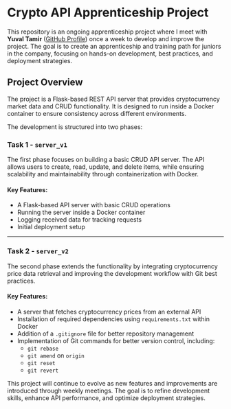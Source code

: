 # Crypto API Apprenticeship Project  

This repository is an ongoing apprenticeship project where I meet with **Yuval Tamir** ([GitHub Profile](https://github.com/yuvalta)) once a week to develop and improve the project. The goal is to create an apprenticeship and training path for juniors in the company, focusing on hands-on development, best practices, and deployment strategies.  

## **Project Overview**  

The project is a Flask-based REST API server that provides cryptocurrency market data and CRUD functionality. It is designed to run inside a Docker container to ensure consistency across different environments.  

The development is structured into two phases:  

### **Task 1 - `server_v1`**  

The first phase focuses on building a basic CRUD API server. The API allows users to create, read, update, and delete items, while ensuring scalability and maintainability through containerization with Docker.  

#### **Key Features:**  
- A Flask-based API server with basic CRUD operations  
- Running the server inside a Docker container  
- Logging received data for tracking requests  
- Initial deployment setup  

---

### **Task 2 - `server_v2`**  

The second phase extends the functionality by integrating cryptocurrency price data retrieval and improving the development workflow with Git best practices.  

#### **Key Features:**  
- A server that fetches cryptocurrency prices from an external API  
- Installation of required dependencies using `requirements.txt` within Docker  
- Addition of a `.gitignore` file for better repository management  
- Implementation of Git commands for better version control, including:  
  - `git rebase`  
  - `git amend` on `origin`  
  - `git reset`  
  - `git revert`  

This project will continue to evolve as new features and improvements are introduced through weekly meetings. The goal is to refine development skills, enhance API performance, and optimize deployment strategies.